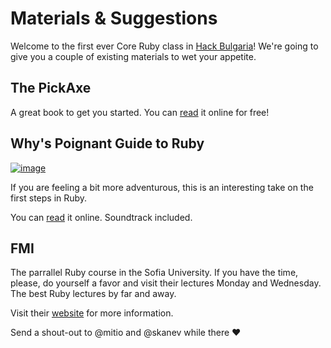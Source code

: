 # Materials & Suggestions

Welcome to the first ever Core Ruby class in [Hack Bulgaria][]! We're going to give you a couple of existing materials to wet your appetite.

## The PickAxe

A great book to get you started. You can [read][PickAxe] it online for free!

## Why's Poignant Guide to Ruby

[![image](http://mislav.uniqpath.com/poignant-guide/images/2007-cover-open.jpg)](http://mislav.uniqpath.com/poignant-guide/images/2007-cover-open.jpg)

If you are feeling a bit more adventurous, this is an interesting take on the first steps in Ruby.

You can [read][why] it online. Soundtrack included.

## FMI

The parrallel Ruby course in the Sofia University. If you have the time, please, do yourself a favor and visit their lectures Monday and Wednesday. The best Ruby lectures by far and away.

Visit their [website][fmi] for more information.

Send a shout-out to @mitio and @skanev while there :heart:

[PickAxe]: http://ruby-doc.com/docs/ProgrammingRuby/
[why]: http://mislav.uniqpath.com/poignant-guide/
[fmi]: http://fmi.ruby.bg/
[Hack Bulgaria]: https://hackbulgaria.com
